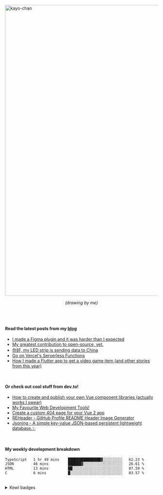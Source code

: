<!-- ```
 __      __  ______  ____    ____    __  __  ____
/\ \  __/\ \/\  _  \/\  _`\ /\  _`\ /\ \/\ \/\  _`\
\ \ \/\ \ \ \ \ \L\ \ \,\L\_\ \,\L\_\ \ \ \ \ \ \L\ \
 \ \ \ \ \ \ \ \  __ \/_\__ \\/_\__ \\ \ \ \ \ \ ,__/
  \ \ \_/ \_\ \ \ \/\ \/\ \L\ \/\ \L\ \ \ \_\ \ \ \/
   \ `\___x___/\ \_\ \_\ `\____\ `\____\ \_____\ \_\
    '\/__//__/  \/_/\/_/\/_____/\/_____/\/_____/\/_/

``` -->

<img width="957" alt="kayo-chan" src="https://github.com/user-attachments/assets/f423798c-1161-4c3b-b4c0-199e6d62c024">

<p align="center"><i>(drawing by me)</i></p>

<br /> <br />


#### Read the latest posts from my [blog](https://blog.khaleelgibran.com)

<!--START_SECTION:feed-->
* [I made a Figma plugin and it was harder than I expected](https:&#x2F;&#x2F;blog.khaleelgibran.com&#x2F;posts&#x2F;chromakey&#x2F;)
* [My greatest contribution to open-source, yet.](https:&#x2F;&#x2F;blog.khaleelgibran.com&#x2F;posts&#x2F;greatest-oss-contribution&#x2F;)
* [你好, my LED strip is sending data to China](https:&#x2F;&#x2F;blog.khaleelgibran.com&#x2F;posts&#x2F;led-light-to-china&#x2F;)
* [Go on Vercel&#39;s Serverless Functions](https:&#x2F;&#x2F;blog.khaleelgibran.com&#x2F;posts&#x2F;go-serverless-vercel&#x2F;)
* [How I made a Flutter app to get a video game item (and other stories from this year)](https:&#x2F;&#x2F;blog.khaleelgibran.com&#x2F;posts&#x2F;2023-year-in-review&#x2F;)
<!--END_SECTION:feed-->

<br />

#### Or check out cool stuff from dev.to!

<!-- BLOG-POST-LIST:START -->
- [How to create and publish your own Vue component libraries &lpar;actually works I swear&rpar;](https://dev.to/khalby786/how-to-create-and-publish-your-own-vue-component-libraries-actually-works-i-swear-15ol)
- [My Favourite Web Development Tools!](https://dev.to/khalby786/my-favourite-web-development-tools-16af)
- [Create a custom 404 page for your Vue 2 app](https://dev.to/khalby786/create-a-custom-404-page-for-your-vue-app-1d0a)
- [REHeader - GitHub Profile README Header Image Generator](https://dev.to/khalby786/reheader-github-profile-readme-header-image-generator-45pe)
- [Jsoning - A simple key-value JSON-based persistent lightweight database.✨](https://dev.to/khalby786/jsoning-a-simple-key-value-json-based-persistent-lightweight-database-51c0)
<!-- BLOG-POST-LIST:END -->

<br />

#### My weekly development breakdown

<!--START_SECTION:waka-->

```txt
TypeScript   1 hr 49 mins    ███████████████▓░░░░░░░░░   62.23 %
JSON         46 mins         ██████▓░░░░░░░░░░░░░░░░░░   26.61 %
HTML         13 mins         ██░░░░░░░░░░░░░░░░░░░░░░░   07.59 %
C            6 mins          █░░░░░░░░░░░░░░░░░░░░░░░░   03.57 %
```

<!--END_SECTION:waka-->

<br />

<details><summary>Kewl badges</summary>
<img src="https://github-profile-trophy.vercel.app/?username=khalby786&theme=nord&no-frame=true&margin-w=10&column=10" />
</details>
